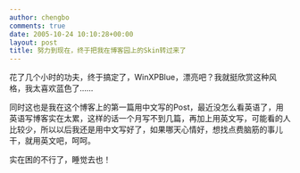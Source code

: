 ```yaml
---
author: chengbo
comments: true
date: 2005-10-24 10:10:28+00:00
layout: post
title: 努力到现在，终于把我在博客园上的Skin转过来了
---
```


花了几个小时的功夫，终于搞定了，WinXPBlue，漂亮吧？我就挺欣赏这种风格，我太喜欢蓝色了……

同时这也是我在这个博客上的第一篇用中文写的Post，最近没怎么看英语了，用英语写博客实在太累，这样的话一个月写不到几篇，再加上用英文写，可能看的人比较少，所以以后我还是用中文写好了，如果哪天心情好，想找点费脑筋的事儿干，就用英文吧，呵呵。

实在困的不行了，睡觉去也！
